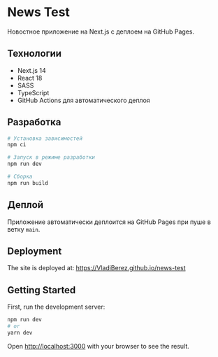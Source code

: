# News Test

Новостное приложение на Next.js с деплоем на GitHub Pages.

## Технологии

- Next.js 14
- React 18
- SASS
- TypeScript
- GitHub Actions для автоматического деплоя

## Разработка

```bash
# Установка зависимостей
npm ci

# Запуск в режиме разработки
npm run dev

# Сборка
npm run build
```

## Деплой

Приложение автоматически деплоится на GitHub Pages при пуше в ветку `main`.

## Deployment

The site is deployed at: https://VladiBerez.github.io/news-test

## Getting Started

First, run the development server:

```bash
npm run dev
# or
yarn dev
```

Open [http://localhost:3000](http://localhost:3000) with your browser to see the result.
